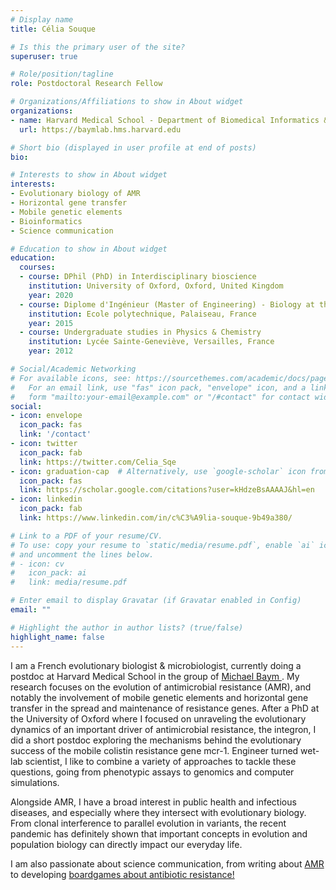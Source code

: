 ```yaml
---
# Display name
title: Célia Souque

# Is this the primary user of the site?
superuser: true

# Role/position/tagline
role: Postdoctoral Research Fellow

# Organizations/Affiliations to show in About widget
organizations:
- name: Harvard Medical School - Department of Biomedical Informatics & Laboratory of Systems Pharmacology
  url: https://baymlab.hms.harvard.edu

# Short bio (displayed in user profile at end of posts)
bio: 

# Interests to show in About widget
interests:
- Evolutionary biology of AMR
- Horizontal gene transfer
- Mobile genetic elements
- Bioinformatics
- Science communication

# Education to show in About widget
education:
  courses:
  - course: DPhil (PhD) in Interdisciplinary bioscience
    institution: University of Oxford, Oxford, United Kingdom
    year: 2020
  - course: Diplome d'Ingénieur (Master of Engineering) - Biology at the interfaces
    institution: Ecole polytechnique, Palaiseau, France
    year: 2015
  - course: Undergraduate studies in Physics & Chemistry
    institution: Lycée Sainte-Geneviève, Versailles, France
    year: 2012

# Social/Academic Networking
# For available icons, see: https://sourcethemes.com/academic/docs/page-builder/#icons
#   For an email link, use "fas" icon pack, "envelope" icon, and a link in the
#   form "mailto:your-email@example.com" or "/#contact" for contact widget.
social:
- icon: envelope
  icon_pack: fas
  link: '/contact'
- icon: twitter
  icon_pack: fab
  link: https://twitter.com/Celia_Sqe
- icon: graduation-cap  # Alternatively, use `google-scholar` icon from `ai` icon pack
  icon_pack: fas
  link: https://scholar.google.com/citations?user=kHdzeBsAAAAJ&hl=en
- icon: linkedin
  icon_pack: fab
  link: https://www.linkedin.com/in/c%C3%A9lia-souque-9b49a380/

# Link to a PDF of your resume/CV.
# To use: copy your resume to `static/media/resume.pdf`, enable `ai` icons in `params.toml`, 
# and uncomment the lines below.
# - icon: cv
#   icon_pack: ai
#   link: media/resume.pdf

# Enter email to display Gravatar (if Gravatar enabled in Config)
email: ""

# Highlight the author in author lists? (true/false)
highlight_name: false
---
```


I am a French evolutionary biologist & microbiologist, currently doing a postdoc at Harvard Medical School in the group of <a href='https://baymlab.hms.harvard.edu'> Michael Baym </a>. My research focuses on the evolution of antimicrobial resistance (AMR), and notably the involvement of mobile genetic elements and horizontal gene transfer in the spread and maintenance of resistance genes. After a PhD at the University of Oxford where I focused on unraveling the evolutionary dynamics of an important driver of antimicrobial resistance, the integron, I did a short postdoc exploring the mechanisms behind the evolutionary success of the mobile colistin resistance gene mcr-1. Engineer turned wet-lab scientist, I like to combine a variety of approaches to tackle these questions, going from phenotypic assays to genomics and computer simulations. 

Alongside AMR, I have a broad interest in public health and infectious diseases, and especially where they intersect with evolutionary biology. From clonal interference to parallel evolution in variants, the recent pandemic has definitely shown that important concepts in evolution and population biology can directly impact our everyday life. 

I am also passionate about science communication, from writing about <a href= 'https://theconversation.com/why-resistance-is-common-in-antibiotics-but-rare-in-vaccines-152647'> AMR </a> to developing <a href='http://drugs-vs-bugs.com/#/'> boardgames about antibiotic resistance! </a>
